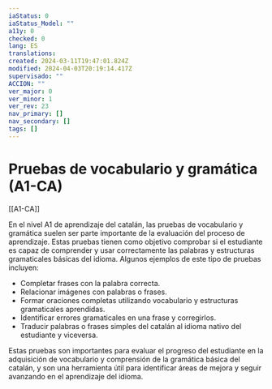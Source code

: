 ```yaml
---
iaStatus: 0
iaStatus_Model: ""
a11y: 0
checked: 0
lang: ES
translations: 
created: 2024-03-11T19:47:01.824Z
modified: 2024-04-03T20:19:14.417Z
supervisado: ""
ACCION: ""
ver_major: 0
ver_minor: 1
ver_rev: 23
nav_primary: []
nav_secondary: []
tags: []
---
```

# Pruebas de vocabulario y gramática (A1-CA)

[[A1-CA]]

En el nivel A1 de aprendizaje del catalán, las pruebas de vocabulario y gramática suelen ser parte importante de la evaluación del proceso de aprendizaje. Estas pruebas tienen como objetivo comprobar si el estudiante es capaz de comprender y usar correctamente las palabras y estructuras gramaticales básicas del idioma. Algunos ejemplos de este tipo de pruebas incluyen:

- Completar frases con la palabra correcta.
- Relacionar imágenes con palabras o frases.
- Formar oraciones completas utilizando vocabulario y estructuras gramaticales aprendidas.
- Identificar errores gramaticales en una frase y corregirlos.
- Traducir palabras o frases simples del catalán al idioma nativo del estudiante y viceversa.

Estas pruebas son importantes para evaluar el progreso del estudiante en la adquisición de vocabulario y comprensión de la gramática básica del catalán, y son una herramienta útil para identificar áreas de mejora y seguir avanzando en el aprendizaje del idioma.
